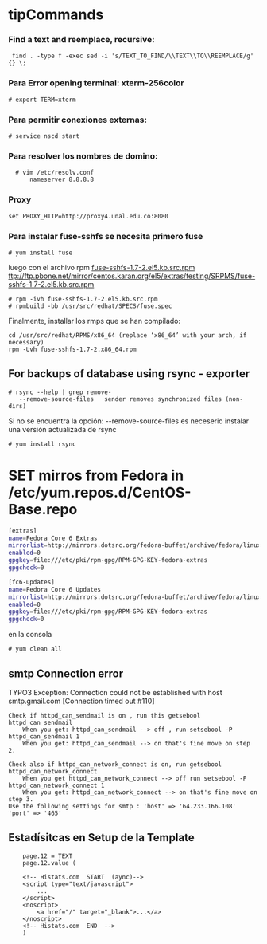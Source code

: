 # tipCommands

### Find a text and reemplace, recursive:
  ```
   find . -type f -exec sed -i 's/TEXT_TO_FIND/\\TEXT\\TO\\REEMPLACE/g' {} \;
  ```
### Para Error opening terminal: xterm-256color
  ```
# export TERM=xterm
  ```

### Para permitir conexiones externas:
  ```
# service nscd start
  ```

### Para resolver los nombres de domino:
  ```
	# vim /etc/resolv.conf  
		nameserver 8.8.8.8	
  ```
		
		
### Proxy		
  ```
set PROXY_HTTP=http://proxy4.unal.edu.co:8080
  ```
### Para instalar fuse-sshfs se necesita primero fuse
  ```
# yum install fuse
  ```

luego con el archivo rpm  [fuse-sshfs-1.7-2.el5.kb.src.rpm](http://rpm.pbone.net/index.php3/stat/26/dist/55/size/105688/name/fuse-sshfs-1.7-2.el5.kb.src.rpm)
ftp://ftp.pbone.net/mirror/centos.karan.org/el5/extras/testing/SRPMS/fuse-sshfs-1.7-2.el5.kb.src.rpm
  ```
# rpm -ivh fuse-sshfs-1.7-2.el5.kb.src.rpm
# rpmbuild -bb /usr/src/redhat/SPECS/fuse.spec
  ```

Finalmente, installar los rmps que se han compilado:
  ```
cd /usr/src/redhat/RPMS/x86_64 (replace ‘x86_64’ with your arch, if necessary)
rpm -Uvh fuse-sshfs-1.7-2.x86_64.rpm
  ```

## For backups of database using rsync - exporter
  ```
# rsync --help | grep remove-
     --remove-source-files   sender removes synchronized files (non-dirs)
  ```
Si no se encuentra la opción: --remove-source-files es neceserio instalar una versión actualizada de rsync
  ```
  # yum install rsync
  ```

# SET mirros from Fedora in /etc/yum.repos.d/CentOS-Base.repo
 ```sh
[extras]
name=Fedora Core 6 Extras
mirrorlist=http://mirrors.dotsrc.org/fedora-buffet/archive/fedora/linux/extras/6/$basearch
enabled=0
gpgkey=file:///etc/pki/rpm-gpg/RPM-GPG-KEY-fedora-extras
gpgcheck=0

[fc6-updates]
name=Fedora Core 6 Updates
mirrorlist=http://mirrors.dotsrc.org/fedora-buffet/archive/fedora/linux/updates/6/$basearch
enabled=0
gpgkey=file:///etc/pki/rpm-gpg/RPM-GPG-KEY-fedora-extras
gpgcheck=0
 ```
 
 en la consola
  ```
 # yum clean all
  ```
## smtp Connection error
TYPO3 Exception: Connection could not be established with host smtp.gmail.com [Connection timed out #110]

    Check if httpd_can_sendmail is on , run this getsebool httpd_can_sendmail
        When you get: httpd_can_sendmail --> off , run setsebool -P httpd_can_sendmail 1
        When you get: httpd_can_sendmail --> on that's fine move on step 2.

    Check also if httpd_can_network_connect is on, run getsebool httpd_can_network_connect
        When you get httpd_can_network_connect --> off run setsebool -P httpd_can_network_connect 1
        When you get: httpd_can_network_connect --> on that's fine move on step 3.
    Use the following settings for smtp : 'host' => '64.233.166.108' 'port' => '465'


## Estadísitcas en Setup de la Template
```
	page.12 = TEXT
	page.12.value (

	<!-- Histats.com  START  (aync)-->
	<script type="text/javascript">
		...
	</script>
	<noscript>
		<a href="/" target="_blank">...</a>
	</noscript>
	<!-- Histats.com  END  -->
	)
```
